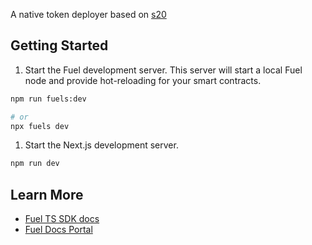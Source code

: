 A native token deployer based on [s20](https://github.com/FuelLabs/sway-standards/tree/master/standards/src20-native-asset)

## Getting Started

1. Start the Fuel development server. This server will start a local Fuel node and provide hot-reloading for your smart contracts.

```bash
npm run fuels:dev

# or
npx fuels dev
```

1. Start the Next.js development server.

```bash
npm run dev
```

## Learn More

- [Fuel TS SDK docs](https://fuellabs.github.io/fuels-ts/)
- [Fuel Docs Portal](https://docs.fuel.network/)
